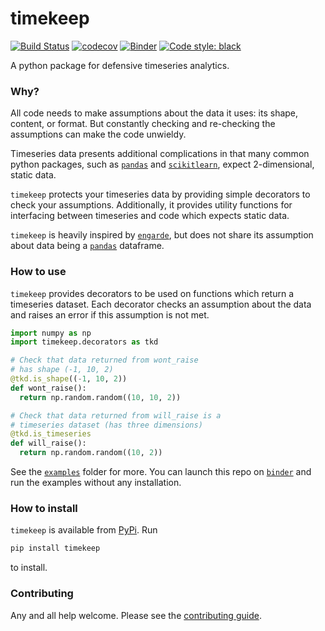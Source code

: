 # timekeep
[![Build Status](https://travis-ci.com/TTitcombe/timekeep.svg?branch=master)](https://travis-ci.com/TTitcombe/timekeep)
[![codecov](https://codecov.io/gh/TTitcombe/timekeep/branch/master/graph/badge.svg)](https://codecov.io/gh/TTitcombe/timekeep)
[![Binder](https://mybinder.org/badge_logo.svg)](https://mybinder.org/v2/gh/TTitcombe/timekeep/master)
[![Code style: black](https://img.shields.io/badge/code%20style-black-000000.svg)](https://github.com/psf/black)

A python package for defensive timeseries analytics.

### Why?
All code needs to make assumptions about the data it uses: its shape, content, or format.
But constantly checking and re-checking the assumptions can make the code unwieldy.

Timeseries data presents additional complications in that many common python packages, such as
[`pandas`][pandas] and [`scikitlearn`][sklearn], expect 2-dimensional, static data.

`timekeep` protects your timeseries data by providing simple decorators to check your assumptions.
Additionally, it provides utility functions for interfacing between timeseries and code which expects
static data.

`timekeep` is heavily inspired by [`engarde`][engarde], but does not share its assumption about
data being a [`pandas`][pandas] dataframe.

### How to use
`timekeep` provides decorators to be used on functions which return a timeseries dataset.
Each decorator checks an assumption about the data and raises an error if this assumption is not met.

```python
import numpy as np
import timekeep.decorators as tkd

# Check that data returned from wont_raise
# has shape (-1, 10, 2)
@tkd.is_shape((-1, 10, 2))
def wont_raise():
  return np.random.random((10, 10, 2))

# Check that data returned from will_raise is a
# timeseries dataset (has three dimensions)
@tkd.is_timeseries
def will_raise():
  return np.random.random((10, 2))
```

See the [`examples`][examples] folder for more. You can launch this repo on [`binder`][binder_timekeep] 
and run the examples without any installation.

### How to install
`timekeep` is available from [PyPi][pypi]. Run
```bash
pip install timekeep
```
to install.

### Contributing
Any and all help welcome. Please see the [contributing guide][contributing].

[binder_timekeep]: https://mybinder.org/v2/gh/TTitcombe/timekeep/master
[engarde]: https://github.com/engarde-dev/engarde
[pandas]: https://pandas.pydata.org/
[pypi]: https://pypi.org/project/timekeep/0.1/
[sklearn]: https://scikit-learn.org/stable/index.html

[contributing]: CONTRIBUTING.md
[examples]: examples/